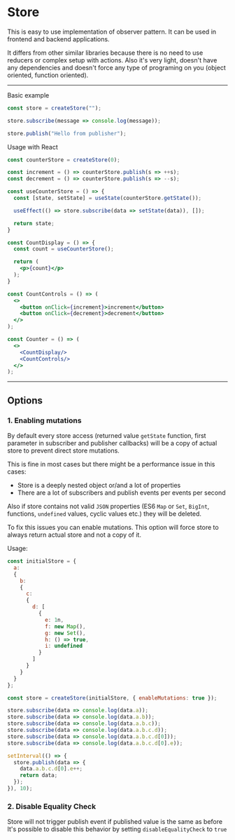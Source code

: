 # Store

This is easy to use implementation of observer pattern.
It can be used in frontend and backend applications.

It differs from other similar libraries because there is no need to use reducers or complex setup with actions. Also it's very light, doesn't have any dependencies and doesn't force any type of programing on you (object oriented, function oriented).
***
Basic example
```js
const store = createStore("");

store.subscribe(message => console.log(message));

store.publish("Hello from publisher");
```

Usage with React
```jsx
const counterStore = createStore(0);

const increment = () => counterStore.publish(s => ++s);
const decrement = () => counterStore.publish(s => --s);

const useCounterStore = () => {
  const [state, setState] = useState(counterStore.getState());

  useEffect(() => store.subscribe(data => setState(data)), []);

  return state;
}

const CountDisplay = () => {
  const count = useCounterStore();

  return (
    <p>{count}</p>
  );
}

const CountControls = () => (
  <>
    <button onClick={increment}>increment</button>
    <button onClick={decrement}>decrement</button>
  </>
);

const Counter = () => (
  <>
    <CountDisplay/>
    <CountControls/>
  </>
);
```
***
## Options
### 1. Enabling mutations
By default every store access (returned value `getState` function, first parameter in subscriber and publisher callbacks) will be a copy of actual store to prevent direct store mutations.

This is fine in most cases but there might be a performance issue in this cases:

* Store is a deeply nested object or/and a lot of properties
* There are a lot of subscribers and publish events per events per second

Also if store contains not valid `JSON` properties (ES6 `Map` or `Set`, `BigInt`, functions, `undefined` values, cyclic values etc.) they will be deleted.

To fix this issues you can enable mutations. This option will force store to always return actual store and not a copy of it.

Usage:
```js
const initialStore = {
  a:
  {
    b:
    {
      c:
      {
        d: [
          {
            e: 1n,
            f: new Map(),
            g: new Set(),
            h: () => true,
            i: undefined
          }
        ]
      }
    }
  }
};

const store = createStore(initialStore, { enableMutations: true });

store.subscribe(data => console.log(data.a));
store.subscribe(data => console.log(data.a.b));
store.subscribe(data => console.log(data.a.b.c));
store.subscribe(data => console.log(data.a.b.c.d));
store.subscribe(data => console.log(data.a.b.c.d[0]));
store.subscribe(data => console.log(data.a.b.c.d[0].e));

setInterval(() => {
  store.publish(data => {
    data.a.b.c.d[0].e++;
    return data;
  });
}), 10);
```

### 2. Disable Equality Check
Store will not trigger publish event if published value is the same as before  
It's possible to disable this behavior by setting `disableEqualityCheck` to `true`
